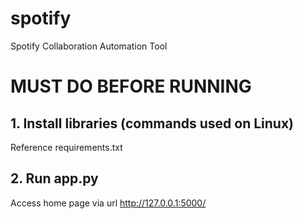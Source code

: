 # spotify
Spotify Collaboration Automation Tool

# MUST DO BEFORE RUNNING ###################################
## 1. Install libraries (commands used on Linux)

Reference requirements.txt

## 2. Run app.py

Access home page via url http://127.0.0.1:5000/
